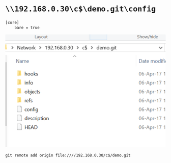 


# `\\192.168.0.30\c$\demo.git\config`

```
[core]
	bare = true
```


![Screenshot][screenshot]


```
git remote add origin file:////192.168.0.30/c$/demo.git
```



[screenshot]: bare-repo-on-windows-box.png
